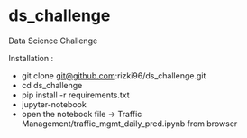 # ds_challenge
Data Science Challenge

Installation :
* git clone git@github.com:rizki96/ds_challenge.git
* cd ds_challenge
* pip install -r requirements.txt
* jupyter-notebook
* open the notebook file -> Traffic Management/traffic_mgmt_daily_pred.ipynb from browser
